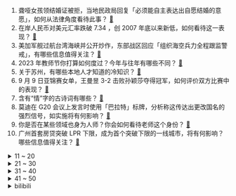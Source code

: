 1. 聋哑女孩领结婚证被拒，当地民政局回复「必须能自主表达出自愿结婚的意愿」，如何从法律角度看待此事？ [:link:](https://www.zhihu.com/question/621255476)
2. 在岸人民币对美元汇率跌破 7.34 ，创 2007 年底以来新低，如何看待这一表现？ [:link:](https://www.zhihu.com/question/621059271)
3. 美加军舰过航台湾海峡并公开炒作，东部战区回应「组织海空兵力全程跟监警戒」，有哪些信息值得关注？ [:link:](https://www.zhihu.com/question/621272688)
4. 2023 年教师节你打算如何度过？今年与往年有哪些不同？ [:link:](https://www.zhihu.com/question/621124449)
5. 关于苏州，有哪些本地人才知道的冷知识？ [:link:](https://www.zhihu.com/question/604048672)
6. 9 月 9 日亚锦赛女单，王曼昱 3-2 击败孙颖莎夺得冠军，如何评价双方比赛中的表现？ [:link:](https://www.zhihu.com/question/621260239)
7. 含有“情”字的古诗词有哪些？ [:link:](https://www.zhihu.com/question/621295554)
8. 莫迪在 G20 会议上发言时使用「巴拉特」标牌，分析称这传达出更改国名的强烈信号，如实施将有何影响？ [:link:](https://www.zhihu.com/question/621250528)
9. 你是否在某些领域也身为人师？你会如何看待老师这个身份？ [:link:](https://www.zhihu.com/question/621126101)
10. 广州首套房贷突破 LPR 下限，成为首个突破下限的一线城市，将有何影响？哪些信息值得关注？ [:link:](https://www.zhihu.com/question/621268643)
<details>
<summary>11 ~ 20</summary>

11. 为什么只有华为手机有卫星通话功能？ [:link:](https://www.zhihu.com/question/620650248)
12. 韩国最大在野党党首李在明抗议日本核污染水排海绝食已 9 天，如何看待此事？ [:link:](https://www.zhihu.com/question/621132572)
13. 全国多地华为门店抢购Mate60 Pro，消费者排队取机，华为手机能否取代苹果手机？ [:link:](https://www.zhihu.com/question/620452553)
14. G20峰会拜登会见莫迪，再次声明要「把印度打造成维修美海军资产的中心」，如何解读？ [:link:](https://www.zhihu.com/question/621248651)
15. 为什么公文要用「仿宋_GB2312」字体？ [:link:](https://www.zhihu.com/question/25563003)
16. 库迪咖啡联名五常大米推出「米乳拿铁」，宣传语称「深夜的酒伤您的肝，清晨的粥养您的胃」，如何看待此事？ [:link:](https://www.zhihu.com/question/621067626)
17. 如何看待 Uzi 宣传自己在《金铲铲之战》的纪念限定薇恩皮肤？ [:link:](https://www.zhihu.com/question/621164815)
18. 职场「讨坏型人格」想不被开除的话，度在哪？ [:link:](https://www.zhihu.com/question/620997194)
19. 如果有一天你的宠物变成了人，会对你的生活产生什么影响？ [:link:](https://www.zhihu.com/question/613204157)
20. 可以分享你相册中最好看的一张照片吗？ [:link:](https://www.zhihu.com/question/621131299)
</details>
<details>
<summary>21 ~ 30</summary>

21. 埃及总统呼吁国民「少生孩子，否则会带来一场灾难」，如何看待此事？ [:link:](https://www.zhihu.com/question/621064756)
22. 能不能分享下你相册里最舍不得删掉的图片? [:link:](https://www.zhihu.com/question/618611321)
23. 为何商朝帝王名字多以甲乙丙丁一类命名？ [:link:](https://www.zhihu.com/question/267569501)
24. 有没有什么景写得非常好的文学作品？ [:link:](https://www.zhihu.com/question/620048426)
25. 目前为止，你总结出的最大人生经验是什么？ [:link:](https://www.zhihu.com/question/313830485)
26. 友谊赛中国男足 1-1 马来西亚，开场 11 分钟落后，林良铭远射扳平，如何评价这场比赛？ [:link:](https://www.zhihu.com/question/621268641)
27. 民企 500 强峰会为何如此惹眼？ [:link:](https://www.zhihu.com/question/621089865)
28. 第一次去女方家，丈母娘明确要求要让带 6 瓶茅台，我觉得太贵了怎么办？ [:link:](https://www.zhihu.com/question/618374878)
29. 红楼梦周瑞家的送花，黛玉最好的应对方式是什么？ [:link:](https://www.zhihu.com/question/620263291)
30. 你对学生时代哪位老师印象深刻？有哪些故事分享？ [:link:](https://www.zhihu.com/question/621125277)
</details>
<details>
<summary>31 ~ 40</summary>

31. 写“风”与“月”的古诗词有哪些? [:link:](https://www.zhihu.com/question/621210058)
32. U23 亚洲杯外围赛中国国奥2-1印度，乃比江绝杀陶强龙点射胡荷韬乌龙，如何评价这场比赛？ [:link:](https://www.zhihu.com/question/621286457)
33. 非洲联盟成为二十国集团正式成员，对非洲和国际政治有何影响？哪些信息值得关注？ [:link:](https://www.zhihu.com/question/621243259)
34. 欧洲杯预选赛葡萄牙1：0斯洛伐克，如何评价这场比赛? [:link:](https://www.zhihu.com/question/621213597)
35. 诸葛亮在四川有着怎样的地位？ [:link:](https://www.zhihu.com/question/314045605)
36. 2023年的iphone15系列有什么值得期待的亮点？ [:link:](https://www.zhihu.com/question/603719986)
37. 最想推荐家乡的哪道菜呢？ [:link:](https://www.zhihu.com/question/621022726)
38. 如果没有火器的空心方阵能不能克制骑兵？ [:link:](https://www.zhihu.com/question/25420331)
39. 当你上班可以摸鱼的时候可以做些什么？ [:link:](https://www.zhihu.com/question/365629693)
40. 从进化心理的角度来看，人为什么会有自尊心? [:link:](https://www.zhihu.com/question/620813963)
</details>
<details>
<summary>41 ~ 50</summary>

41. 经常换电脑，有哪些软件是电脑装机必备的？ [:link:](https://www.zhihu.com/question/619043850)
42. 茅台1935升级焕新，新版价格如何，是否有收藏价值？ [:link:](https://www.zhihu.com/question/621057777)
43. 你见过最惊为天人的发型是什么样子？ [:link:](https://www.zhihu.com/question/620513773)
44. 摩洛哥发生 6.9 级地震，死亡人数已超两千人，目前情况如何？救援进展如何？ [:link:](https://www.zhihu.com/question/621221119)
45. 10 天内至少 24 城认房不认贷，报道称调查显示全国整体购房意愿大概能增长15%，哪些信息值得关注？ [:link:](https://www.zhihu.com/question/621222248)
46. 定制衣柜时什么样的板材最好？ [:link:](https://www.zhihu.com/question/279778046)
47. PowerPoint 发明者丹尼斯·奥斯汀去世，享年 76 岁，如何评价他的一生？ [:link:](https://www.zhihu.com/question/621243697)
48. 如果你是老师，教师节你愿意让孩子们送礼物吗？ [:link:](https://www.zhihu.com/question/620892663)
49. 分析报告称苹果 iPhone 用户的平均应用支出是安卓用户的 7.4 倍，对此你有何看法？ [:link:](https://www.zhihu.com/question/620880185)
50. 销售怎么抓住客人需求点? [:link:](https://www.zhihu.com/question/620420083)
</details><details>
<summary>bilibili</summary>

</details>